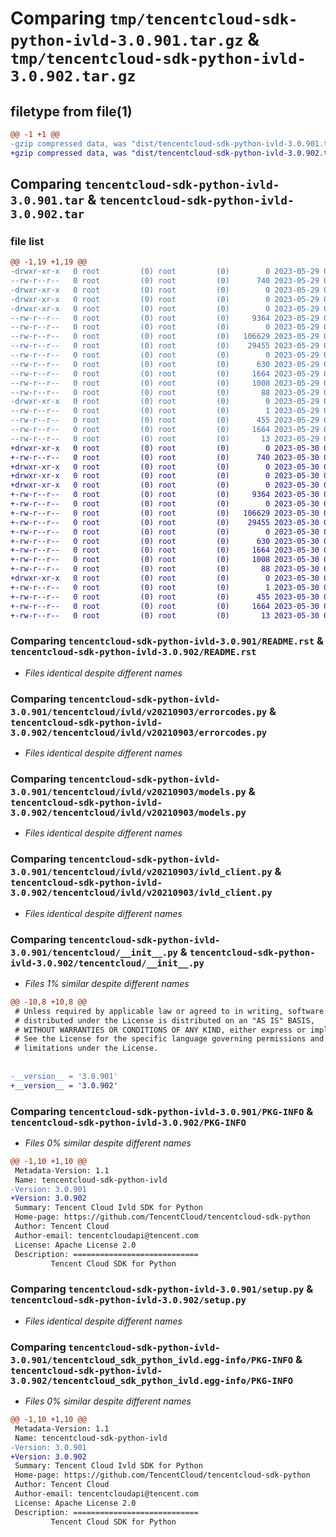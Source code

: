 # Comparing `tmp/tencentcloud-sdk-python-ivld-3.0.901.tar.gz` & `tmp/tencentcloud-sdk-python-ivld-3.0.902.tar.gz`

## filetype from file(1)

```diff
@@ -1 +1 @@
-gzip compressed data, was "dist/tencentcloud-sdk-python-ivld-3.0.901.tar", last modified: Mon May 29 02:30:42 2023, max compression
+gzip compressed data, was "dist/tencentcloud-sdk-python-ivld-3.0.902.tar", last modified: Tue May 30 00:26:17 2023, max compression
```

## Comparing `tencentcloud-sdk-python-ivld-3.0.901.tar` & `tencentcloud-sdk-python-ivld-3.0.902.tar`

### file list

```diff
@@ -1,19 +1,19 @@
-drwxr-xr-x   0 root         (0) root         (0)        0 2023-05-29 02:30:42.000000 tencentcloud-sdk-python-ivld-3.0.901/
--rw-r--r--   0 root         (0) root         (0)      740 2023-05-29 02:30:42.000000 tencentcloud-sdk-python-ivld-3.0.901/README.rst
-drwxr-xr-x   0 root         (0) root         (0)        0 2023-05-29 02:30:42.000000 tencentcloud-sdk-python-ivld-3.0.901/tencentcloud/
-drwxr-xr-x   0 root         (0) root         (0)        0 2023-05-29 02:30:42.000000 tencentcloud-sdk-python-ivld-3.0.901/tencentcloud/ivld/
-drwxr-xr-x   0 root         (0) root         (0)        0 2023-05-29 02:30:42.000000 tencentcloud-sdk-python-ivld-3.0.901/tencentcloud/ivld/v20210903/
--rw-r--r--   0 root         (0) root         (0)     9364 2023-05-29 02:30:42.000000 tencentcloud-sdk-python-ivld-3.0.901/tencentcloud/ivld/v20210903/errorcodes.py
--rw-r--r--   0 root         (0) root         (0)        0 2023-05-29 02:30:42.000000 tencentcloud-sdk-python-ivld-3.0.901/tencentcloud/ivld/v20210903/__init__.py
--rw-r--r--   0 root         (0) root         (0)   106629 2023-05-29 02:30:42.000000 tencentcloud-sdk-python-ivld-3.0.901/tencentcloud/ivld/v20210903/models.py
--rw-r--r--   0 root         (0) root         (0)    29455 2023-05-29 02:30:42.000000 tencentcloud-sdk-python-ivld-3.0.901/tencentcloud/ivld/v20210903/ivld_client.py
--rw-r--r--   0 root         (0) root         (0)        0 2023-05-29 02:30:42.000000 tencentcloud-sdk-python-ivld-3.0.901/tencentcloud/ivld/__init__.py
--rw-r--r--   0 root         (0) root         (0)      630 2023-05-29 02:30:42.000000 tencentcloud-sdk-python-ivld-3.0.901/tencentcloud/__init__.py
--rw-r--r--   0 root         (0) root         (0)     1664 2023-05-29 02:30:42.000000 tencentcloud-sdk-python-ivld-3.0.901/PKG-INFO
--rw-r--r--   0 root         (0) root         (0)     1008 2023-05-29 02:30:42.000000 tencentcloud-sdk-python-ivld-3.0.901/setup.py
--rw-r--r--   0 root         (0) root         (0)       88 2023-05-29 02:30:42.000000 tencentcloud-sdk-python-ivld-3.0.901/setup.cfg
-drwxr-xr-x   0 root         (0) root         (0)        0 2023-05-29 02:30:42.000000 tencentcloud-sdk-python-ivld-3.0.901/tencentcloud_sdk_python_ivld.egg-info/
--rw-r--r--   0 root         (0) root         (0)        1 2023-05-29 02:30:42.000000 tencentcloud-sdk-python-ivld-3.0.901/tencentcloud_sdk_python_ivld.egg-info/dependency_links.txt
--rw-r--r--   0 root         (0) root         (0)      455 2023-05-29 02:30:42.000000 tencentcloud-sdk-python-ivld-3.0.901/tencentcloud_sdk_python_ivld.egg-info/SOURCES.txt
--rw-r--r--   0 root         (0) root         (0)     1664 2023-05-29 02:30:42.000000 tencentcloud-sdk-python-ivld-3.0.901/tencentcloud_sdk_python_ivld.egg-info/PKG-INFO
--rw-r--r--   0 root         (0) root         (0)       13 2023-05-29 02:30:42.000000 tencentcloud-sdk-python-ivld-3.0.901/tencentcloud_sdk_python_ivld.egg-info/top_level.txt
+drwxr-xr-x   0 root         (0) root         (0)        0 2023-05-30 00:26:17.000000 tencentcloud-sdk-python-ivld-3.0.902/
+-rw-r--r--   0 root         (0) root         (0)      740 2023-05-30 00:26:17.000000 tencentcloud-sdk-python-ivld-3.0.902/README.rst
+drwxr-xr-x   0 root         (0) root         (0)        0 2023-05-30 00:26:17.000000 tencentcloud-sdk-python-ivld-3.0.902/tencentcloud/
+drwxr-xr-x   0 root         (0) root         (0)        0 2023-05-30 00:26:17.000000 tencentcloud-sdk-python-ivld-3.0.902/tencentcloud/ivld/
+drwxr-xr-x   0 root         (0) root         (0)        0 2023-05-30 00:26:17.000000 tencentcloud-sdk-python-ivld-3.0.902/tencentcloud/ivld/v20210903/
+-rw-r--r--   0 root         (0) root         (0)     9364 2023-05-30 00:26:17.000000 tencentcloud-sdk-python-ivld-3.0.902/tencentcloud/ivld/v20210903/errorcodes.py
+-rw-r--r--   0 root         (0) root         (0)        0 2023-05-30 00:26:17.000000 tencentcloud-sdk-python-ivld-3.0.902/tencentcloud/ivld/v20210903/__init__.py
+-rw-r--r--   0 root         (0) root         (0)   106629 2023-05-30 00:26:17.000000 tencentcloud-sdk-python-ivld-3.0.902/tencentcloud/ivld/v20210903/models.py
+-rw-r--r--   0 root         (0) root         (0)    29455 2023-05-30 00:26:17.000000 tencentcloud-sdk-python-ivld-3.0.902/tencentcloud/ivld/v20210903/ivld_client.py
+-rw-r--r--   0 root         (0) root         (0)        0 2023-05-30 00:26:17.000000 tencentcloud-sdk-python-ivld-3.0.902/tencentcloud/ivld/__init__.py
+-rw-r--r--   0 root         (0) root         (0)      630 2023-05-30 00:26:17.000000 tencentcloud-sdk-python-ivld-3.0.902/tencentcloud/__init__.py
+-rw-r--r--   0 root         (0) root         (0)     1664 2023-05-30 00:26:17.000000 tencentcloud-sdk-python-ivld-3.0.902/PKG-INFO
+-rw-r--r--   0 root         (0) root         (0)     1008 2023-05-30 00:26:17.000000 tencentcloud-sdk-python-ivld-3.0.902/setup.py
+-rw-r--r--   0 root         (0) root         (0)       88 2023-05-30 00:26:17.000000 tencentcloud-sdk-python-ivld-3.0.902/setup.cfg
+drwxr-xr-x   0 root         (0) root         (0)        0 2023-05-30 00:26:17.000000 tencentcloud-sdk-python-ivld-3.0.902/tencentcloud_sdk_python_ivld.egg-info/
+-rw-r--r--   0 root         (0) root         (0)        1 2023-05-30 00:26:17.000000 tencentcloud-sdk-python-ivld-3.0.902/tencentcloud_sdk_python_ivld.egg-info/dependency_links.txt
+-rw-r--r--   0 root         (0) root         (0)      455 2023-05-30 00:26:17.000000 tencentcloud-sdk-python-ivld-3.0.902/tencentcloud_sdk_python_ivld.egg-info/SOURCES.txt
+-rw-r--r--   0 root         (0) root         (0)     1664 2023-05-30 00:26:17.000000 tencentcloud-sdk-python-ivld-3.0.902/tencentcloud_sdk_python_ivld.egg-info/PKG-INFO
+-rw-r--r--   0 root         (0) root         (0)       13 2023-05-30 00:26:17.000000 tencentcloud-sdk-python-ivld-3.0.902/tencentcloud_sdk_python_ivld.egg-info/top_level.txt
```

### Comparing `tencentcloud-sdk-python-ivld-3.0.901/README.rst` & `tencentcloud-sdk-python-ivld-3.0.902/README.rst`

 * *Files identical despite different names*

### Comparing `tencentcloud-sdk-python-ivld-3.0.901/tencentcloud/ivld/v20210903/errorcodes.py` & `tencentcloud-sdk-python-ivld-3.0.902/tencentcloud/ivld/v20210903/errorcodes.py`

 * *Files identical despite different names*

### Comparing `tencentcloud-sdk-python-ivld-3.0.901/tencentcloud/ivld/v20210903/models.py` & `tencentcloud-sdk-python-ivld-3.0.902/tencentcloud/ivld/v20210903/models.py`

 * *Files identical despite different names*

### Comparing `tencentcloud-sdk-python-ivld-3.0.901/tencentcloud/ivld/v20210903/ivld_client.py` & `tencentcloud-sdk-python-ivld-3.0.902/tencentcloud/ivld/v20210903/ivld_client.py`

 * *Files identical despite different names*

### Comparing `tencentcloud-sdk-python-ivld-3.0.901/tencentcloud/__init__.py` & `tencentcloud-sdk-python-ivld-3.0.902/tencentcloud/__init__.py`

 * *Files 1% similar despite different names*

```diff
@@ -10,8 +10,8 @@
 # Unless required by applicable law or agreed to in writing, software
 # distributed under the License is distributed on an "AS IS" BASIS,
 # WITHOUT WARRANTIES OR CONDITIONS OF ANY KIND, either express or implied.
 # See the License for the specific language governing permissions and
 # limitations under the License.
 
 
-__version__ = '3.0.901'
+__version__ = '3.0.902'
```

### Comparing `tencentcloud-sdk-python-ivld-3.0.901/PKG-INFO` & `tencentcloud-sdk-python-ivld-3.0.902/PKG-INFO`

 * *Files 0% similar despite different names*

```diff
@@ -1,10 +1,10 @@
 Metadata-Version: 1.1
 Name: tencentcloud-sdk-python-ivld
-Version: 3.0.901
+Version: 3.0.902
 Summary: Tencent Cloud Ivld SDK for Python
 Home-page: https://github.com/TencentCloud/tencentcloud-sdk-python
 Author: Tencent Cloud
 Author-email: tencentcloudapi@tencent.com
 License: Apache License 2.0
 Description: ============================
         Tencent Cloud SDK for Python
```

### Comparing `tencentcloud-sdk-python-ivld-3.0.901/setup.py` & `tencentcloud-sdk-python-ivld-3.0.902/setup.py`

 * *Files identical despite different names*

### Comparing `tencentcloud-sdk-python-ivld-3.0.901/tencentcloud_sdk_python_ivld.egg-info/PKG-INFO` & `tencentcloud-sdk-python-ivld-3.0.902/tencentcloud_sdk_python_ivld.egg-info/PKG-INFO`

 * *Files 0% similar despite different names*

```diff
@@ -1,10 +1,10 @@
 Metadata-Version: 1.1
 Name: tencentcloud-sdk-python-ivld
-Version: 3.0.901
+Version: 3.0.902
 Summary: Tencent Cloud Ivld SDK for Python
 Home-page: https://github.com/TencentCloud/tencentcloud-sdk-python
 Author: Tencent Cloud
 Author-email: tencentcloudapi@tencent.com
 License: Apache License 2.0
 Description: ============================
         Tencent Cloud SDK for Python
```

